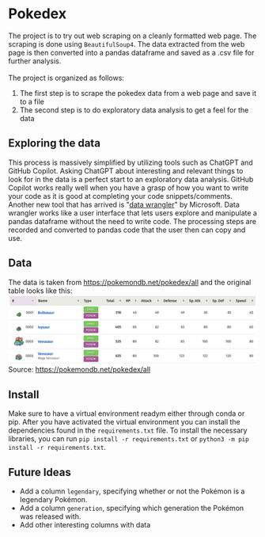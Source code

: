 # Pokedex
The project is to try out web scraping on a cleanly formatted web page. The scraping is done using `BeautifulSoup4`. The data extracted from the web page is then converted into a pandas dataframe and saved as a .csv file for further analysis.
<br><br>
The project is organized as follows:
1. The first step is to scrape the pokedex data from a web page and save it to a file
2. The second step is to do exploratory data analysis to get a feel for the data

## Exploring the data
This process is massively simplified by utilizing tools such as ChatGPT and GitHub Copilot. Asking ChatGPT about interesting and relevant things to look for in the data is a perfect start to an exploratory data analysis. GitHub Copilot works really well when you have a grasp of how you want to write your code as it is good at completing your code snippets/comments. 
<br>
Another new tool that has arrived is "[data wrangler](https://devblogs.microsoft.com/python/data-wrangler-release/)" by Microsoft. Data wrangler works like a user interface that lets users explore and manipulate a pandas dataframe without the need to write code. The processing steps are recorded and converted to pandas code that the user then can copy and use. 


## Data
The data is taken from https://pokemondb.net/pokedex/all and the original table looks like this:
![Pokedex first rows](/images/pokedex_first_rows.png "first rows of pokedex")
Source: https://pokemondb.net/pokedex/all



## Install
Make sure to have a virtual environment readym either through conda or pip. After you have activated the virtual environment you can install the dependencies found in the `requirements.txt` file. To install the necessary libraries, you can run `pip install -r requirements.txt` or `python3 -m pip install -r requirements.txt`. 


## Future Ideas
* Add a column `legendary`, specifying whether or not the Pokémon is a legendary Pokémon.
* Add a column `generation`, specifying which generation the Pokémon was released with.
* Add other interesting columns with data
